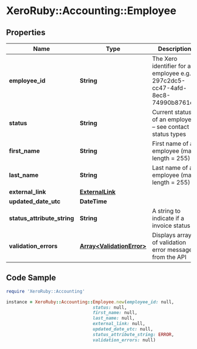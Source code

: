 # XeroRuby::Accounting::Employee

## Properties

Name | Type | Description | Notes
------------ | ------------- | ------------- | -------------
**employee_id** | **String** | The Xero identifier for an employee e.g. 297c2dc5-cc47-4afd-8ec8-74990b8761e9 | [optional] 
**status** | **String** | Current status of an employee – see contact status types | [optional] 
**first_name** | **String** | First name of an employee (max length &#x3D; 255) | [optional] 
**last_name** | **String** | Last name of an employee (max length &#x3D; 255) | [optional] 
**external_link** | [**ExternalLink**](ExternalLink.md) |  | [optional] 
**updated_date_utc** | **DateTime** |  | [optional] 
**status_attribute_string** | **String** | A string to indicate if a invoice status | [optional] 
**validation_errors** | [**Array&lt;ValidationError&gt;**](ValidationError.md) | Displays array of validation error messages from the API | [optional] 

## Code Sample

```ruby
require 'XeroRuby::Accounting'

instance = XeroRuby::Accounting::Employee.new(employee_id: null,
                                 status: null,
                                 first_name: null,
                                 last_name: null,
                                 external_link: null,
                                 updated_date_utc: null,
                                 status_attribute_string: ERROR,
                                 validation_errors: null)
```


